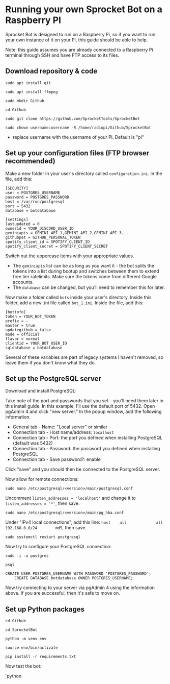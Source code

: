 # Running your own Sprocket Bot on a Raspberry PI

Sprocket Bot is designed to run on a Raspberry Pi, so if you want to run your own instance of it on your Pi, this guide should be able to help.

Note: this guide assumes you are already connected to a Raspberry Pi terminal through SSH and have FTP access to its files. 

## Download repository & code

`sudo apt install git`

`sudo apt install ffmpeg`

`sudo mkdir Github`

`cd Github`

`sudo git clone https://github.com/SprocketTools/SprocketBot`

`sudo chown username:username -R /home/radiopi/Github/SprocketBot`
- replace username with the username of your Pi.  Default is "pi"

## Set up your configuration files (FTP browser recommended)

Make a new folder in your user's directory called `configuration.ini`.  In the file, add this:

```
[SECURITY]
user = POSTGRES_USERNAME
password = POSTGRES_PASSWORD
host = /var/run/postgresql
port = 5432
database = botdatabase

[settings]
lastupdated = 0
ownerid = YOUR_DISCORD_USER_ID
geminiapis = GEMINI_API_1,GEMINI_API_2,GEMINI_API_3...
githubpat = GITHUB_PERSONAL_TOKEN
spotify_client_id = SPOTIFY_CLIENT_ID
spotify_client_secret = SPOTIFY_CLIENT_SECRET
```
Switch out the uppercase items with your appropriate values.  
- The `geminiapis` list can be as long as you want it - the bot splits the tokens into a list during bootup and switches between them to extend free tier ratelimits.  Make sure the tokens come from different Google accounts.
- The `database` can be changed, but you'll need to remember this for later.

Now make a folder called `bots` inside your user's directory.  Inside this folder, add a new .ini file called `bot_1.ini`.  Inside the file, add this:
```
[botinfo]
token = YOUR_BOT_TOKEN
prefix = -
master = true
updategithub = false
mode = official
flavor = normal
clientid = YOUR_BOT_USER_ID
sqldatabase = botdatabase
```
Several of these variables are part of legacy systems I haven't removed, so leave them if you don't know what they do.

## Set up the PostgreSQL server

Download and install PostgreSQL:

Take note of the port and passwords that you set - you'll need them later in this install guide.  In this example, I'll use the default port of 5432.
Open pgAdmin 4 and click "new server."  In the popup window, add the following information.
- General tab - Name: "Local server" or similar
- Connection tab - Host name/address: `localhost`
- Connection tab - Port: the port you defined when installing PostgreSQL (default was 5432)
- Connection tab - Password: the password you defined when installing PostgreSQL
- Connection tab - Save password?: enable

Click "save" and you should then be connected to the PostgreSQL server.

Now allow for remote connections:

`sudo nano /etc/postgresql/<version>/main/postgresql.conf`

Uncomment `listen_addresses = 'localhost'`  and change it to `listen_addresses = '*'`, then save.

`sudo nano /etc/postgresql/<version>/main/pg_hba.conf`

Under "IPv4 local connections", add this line:
`host    all             all             192.168.0.0/24        md5`, then save.

`sudo systemctl restart postgresql`


Now try to configure your PostgreSQL connection:

`sudo -i -u postgres`

`psql`
```
CREATE USER POSTGRES_USERNAME WITH PASSWORD 'POSTGRES_PASSWORD';
    CREATE DATABASE botdatabase OWNER POSTGRES_USERNAME;
```


Now try connecting to your server via pgAdmin 4 using the information above.  If you are successful, then it's safe to move on.

## Set up Python packages

`cd Github`

`cd SprocketBot`

`python -m venv env`

`source env/bin/activate`

`pip install -r requirements.txt`

Now test the bot:

`python